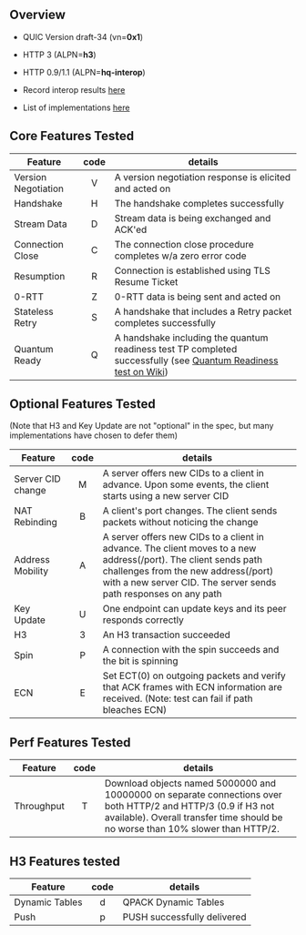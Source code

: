 ## Overview

* QUIC Version draft-34 (vn=**0x1**)

* HTTP 3 (ALPN=**h3**)

* HTTP 0.9/1.1 (ALPN=**hq-interop**)

* Record interop results [here](https://docs.google.com/spreadsheets/d/1D0tW89vOoaScs3IY9RGC0UesWGAwE6xyLk0l4JtvTVg/edit#gid=2079541679)

* List of implementations [here](https://github.com/quicwg/base-drafts/wiki/Implementations)

## Core Features Tested

|Feature | code | details  |
|--------------------|:---:|------------------------|
|Version Negotiation | V | A version negotiation response is elicited and acted on |
|Handshake | H | The handshake completes successfully |
|Stream Data | D | Stream data is being exchanged and ACK'ed |
|Connection Close | C | The connection close procedure completes w/a zero error code |
|Resumption | R | Connection is established using TLS Resume Ticket |
|0-RTT | Z | 0-RTT data is being sent and acted on |
|Stateless Retry | S | A handshake that includes a Retry packet completes successfully |
|Quantum Ready | Q | A handshake including the quantum readiness test TP completed successfully (see [Quantum Readiness test on Wiki](https://github.com/quicwg/base-drafts/wiki/Quantum-Readiness-test)) |

## Optional Features Tested

(Note that H3 and Key Update are not "optional" in the spec, but many implementations have chosen to defer them)

|Feature | code | details  |
|--------------------|:---:|------------------------|
|Server CID change| M | A server offers new CIDs to a client in advance. Upon some events, the client starts using a new server CID |
|NAT Rebinding| B | A client's port changes. The client sends packets without noticing the change |
|Address Mobility | A | A server offers new CIDs to a client in advance. The client moves to a new address(/port). The client sends path challenges from the new address(/port) with a new server CID. The server sends path responses on any path |
|Key Update | U | One endpoint can update keys and its peer responds correctly |
|H3 | 3 | An H3 transaction succeeded |
|Spin | P | A connection with the spin succeeds and the bit is spinning |
|ECN | E | Set ECT(0) on outgoing packets and verify that ACK frames with ECN information are received. (Note: test can fail if path bleaches ECN) |

## Perf Features Tested
|Feature | code | details  |
|--------------------|:---:|------------------------|
|Throughput | T | Download objects named 5000000 and 10000000 on separate connections over both HTTP/2 and HTTP/3 (0.9 if H3 not available). Overall transfer time should be no worse than 10% slower than HTTP/2. |

## H3 Features tested
|Feature | code | details  |
|--------------------|:---:|------------------------|
|Dynamic Tables | d | QPACK Dynamic Tables |
|Push | p | PUSH successfully delivered |